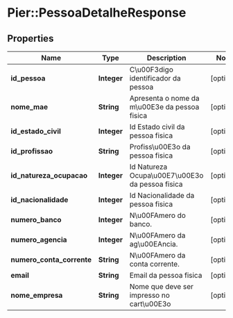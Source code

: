 # Pier::PessoaDetalheResponse

## Properties
Name | Type | Description | Notes
------------ | ------------- | ------------- | -------------
**id_pessoa** | **Integer** | C\u00F3digo identificador da pessoa | [optional] 
**nome_mae** | **String** | Apresenta o nome da m\u00E3e da pessoa fisica | [optional] 
**id_estado_civil** | **Integer** | Id Estado civil da pessoa fisica | [optional] 
**id_profissao** | **String** | Profiss\u00E3o da pessoa fisica | [optional] 
**id_natureza_ocupacao** | **Integer** | Id Natureza Ocupa\u00E7\u00E3o da pessoa fisica | [optional] 
**id_nacionalidade** | **Integer** | Id Nacionalidade da pessoa fisica | [optional] 
**numero_banco** | **Integer** | N\u00FAmero do banco. | [optional] 
**numero_agencia** | **Integer** | N\u00FAmero da ag\u00EAncia. | [optional] 
**numero_conta_corrente** | **String** | N\u00FAmero da conta corrente. | [optional] 
**email** | **String** | Email da pessoa fisica | [optional] 
**nome_empresa** | **String** | Nome que deve ser impresso no cart\u00E3o | [optional] 


